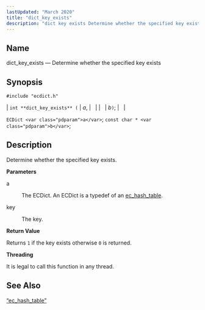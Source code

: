 ```yaml
---
lastUpdated: "March 2020"
title: "dict_key_exists"
description: "dict key exists Determine whether the specified key exists int dict key exists a b EC Dict a const char b Determine whether the specified key exists a The EC Dict An EC Dict is a typedef of an ec hash table key The key Returns 1 if the key..."
---
```


<a name="apis.dict_key_exists"></a> 
## Name

dict_key_exists — Determine whether the specified key exists

## Synopsis

`#include "ecdict.h"`

| `int **dict_key_exists** (` | <var class="pdparam">a</var>, |   |
|   | <var class="pdparam">b</var>`)`; |   |

`ECDict <var class="pdparam">a</var>`;
`const char * <var class="pdparam">b</var>`;<a name="idp50037472"></a> 
## Description

Determine whether the specified key exists.

**<a name="idp50038688"></a> Parameters**

<dl class="variablelist">

<dt>a</dt>

<dd>

The ECDict. An ECDict is a typedef of an [ec_hash_table](/momentum/3/3-api/structs-ec-hash-table).

</dd>

<dt>key</dt>

<dd>

The key.

</dd>

</dl>

**<a name="idp50043952"></a> Return Value**

Returns `1` if the key exists otherwise `0` is returned.

**<a name="idp50045760"></a> Threading**

It is legal to call this function in any thread.

<a name="idp50046864"></a> 
## See Also

[“ec_hash_table”](/momentum/3/3-api/structs-ec-hash-table)